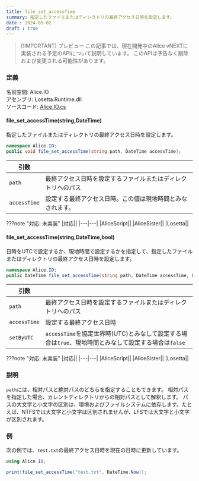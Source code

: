 ```yaml
---
title: file_set_accessTime
summary: 指定したファイルまたはディレクトリの最終アクセス日時を設定します。
date : 2024-05-02
draft : true
---
```


> [!IMPORTANT] プレビュー
> この記事では、現在開発中のAlice vNEXTに実装される予定のAPIについて説明しています。
> このAPIは予告なく削除および変更される可能性があります。

### 定義
名前空間: Alice.IO<br/>
アセンブリ: Losetta.Runtime.dll<br/>
ソースコード: [Alice.IO.cs](https://github.com/WSOFT-Project/Losetta/blob/master/Losetta.Runtime/Alice.IO.cs)

#### file_set_accessTime(string,DateTime)

指定したファイルまたはディレクトリの最終アクセス日時を設定します。

```cs title="AliceScript"
namespace Alice.IO;
public void file_set_accessTime(string path, DateTime accessTime);
```

|引数| |
|-|-|
|`path`|最終アクセス日時を設定するファイルまたはディレクトリへのパス|
|`accessTime`|設定する最終アクセス日時。この値は現地時間とみなされます。|

???note "対応: 未実装"
    |対応||
    |---|---|
    |AliceScript||
    |AliceSister||
    |Losetta||

#### file_set_accessTime(string,DateTime,bool)

日時をUTCで設定するか、現地時間で設定するかを指定して、指定したファイルまたはディレクトリの最終アクセス日時を設定します。

```cs title="AliceScript"
namespace Alice.IO;
public DateTime file_set_accessTime(string path, DateTime accessTime, bool setByUTC);
```

|引数| |
|-|-|
|`path`|最終アクセス日時を設定するファイルまたはディレクトリへのパス|
|`accessTime`|設定する最終アクセス日時|
|`setByUTC`|`accessTime`を協定世界時(UTC)とみなして設定する場合は`true`、現地時間とみなして設定する場合は`false`|

???note "対応: 未実装"
    |対応||
    |---|---|
    |AliceScript||
    |AliceSister||
    |Losetta||

### 説明

`path`には、相対パスと絶対パスのどちらを指定することもできます。
相対パスを指定した場合、カレントディレクトリからの相対パスとして解釈します。
パスの大文字と小文字の区別は、環境およびファイルシステムに依存します。たとえば、NTFSでは大文字と小文字は区別されませんが、LFSでは大文字と小文字が区別されます。

### 例
次の例では、`test.txt`の最終アクセス日時を現在の日時に更新しています。

```cs title="AliceScript"
using Alice.IO;

print(file_set_accessTime("test.txt", DateTime.Now));
```
